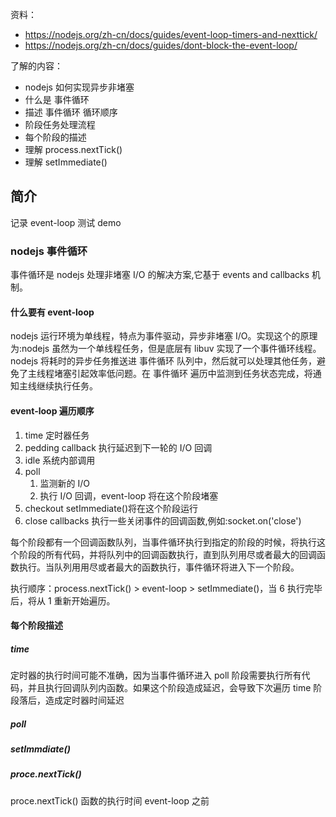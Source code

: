 资料：

- https://nodejs.org/zh-cn/docs/guides/event-loop-timers-and-nexttick/
- https://nodejs.org/zh-cn/docs/guides/dont-block-the-event-loop/

了解的内容：

- nodejs 如何实现异步非堵塞
- 什么是 事件循环
- 描述 事件循环 循环顺序
- 阶段任务处理流程
- 每个阶段的描述
- 理解 process.nextTick()
- 理解 setImmediate()

## 简介

记录 event-loop 测试 demo

### nodejs 事件循环

事件循环是 nodejs 处理非堵塞 I/O 的解决方案,它基于 events and callbacks 机制。

#### 什么要有 event-loop

nodejs 运行环境为单线程，特点为事件驱动，异步非堵塞 I/O。实现这个的原理为:nodejs 虽然为一个单线程任务，但是底层有 libuv 实现了一个事件循环线程。nodejs 将耗时的异步任务推送进 事件循环 队列中，然后就可以处理其他任务，避免了主线程堵塞引起效率低问题。在 事件循环 遍历中监测到任务状态完成，将通知主线继续执行任务。

#### event-loop 遍历顺序

1. time 定时器任务
2. pedding callback 执行延迟到下一轮的 I/O 回调
3. idle 系统内部调用
4. poll
   1. 监测新的 I/O
   2. 执行 I/O 回调，event-loop 将在这个阶段堵塞
5. checkout setImmediate()将在这个阶段运行
6. close callbacks 执行一些关闭事件的回调函数,例如:socket.on('close')

每个阶段都有一个回调函数队列，当事件循环执行到指定的阶段的时候，将执行这个阶段的所有代码，并将队列中的回调函数执行，直到队列用尽或者最大的回调函数执行。当队列用用尽或者最大的函数执行，事件循环将进入下一个阶段。

执行顺序：process.nextTick() > event-loop > setImmediate()，当 6 执行完毕后，将从 1 重新开始遍历。

#### 每个阶段描述

##### time

定时器的执行时间可能不准确，因为当事件循环进入 poll 阶段需要执行所有代码，并且执行回调队列内函数。如果这个阶段造成延迟，会导致下次遍历 time 阶段落后，造成定时器时间延迟

##### poll

##### setImmdiate()

##### proce.nextTick()

proce.nextTick() 函数的执行时间 event-loop 之前
